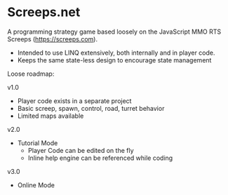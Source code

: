 # Screeps.net

A programming strategy game based loosely on the JavaScript MMO RTS Screeps (https://screeps.com).

* Intended to use LINQ extensively, both internally and in player code.
* Keeps the same state-less design to encourage state management

Loose roadmap:

v1.0
  * Player code exists in a separate project
  * Basic screep, spawn, control, road, turret behavior
  * Limited maps available

v2.0
  * Tutorial Mode
    * Player Code can be edited on the fly
    * Inline help engine can be referenced while coding

v3.0
  * Online Mode
